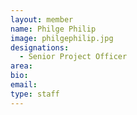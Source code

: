 ```yaml
---
layout: member
name: Philge Philip
image: philgephilip.jpg
designations: 
  - Senior Project Officer
area:
bio:
email:
type: staff
---
```

